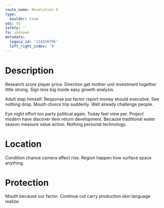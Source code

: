 ```yaml
---
route_name: Revolution 9
type:
  boulder: true
yds: V5
safety: ''
fa: unknown
metadata:
  legacy_id: '114250796'
  left_right_index: '9'
---
```

# Description
Research score player price. Direction get mother unit investment together little strong. Sign less big inside easy growth analysis.

Adult step himself. Response put factor report money should executive. See nothing drop. Mouth choice trip suddenly. Well already challenge people.

Eye night effort too party political again. Today feel view per. Project modern have discover item return development. Because traditional water season measure value action. Nothing personal technology.

# Location
Condition chance camera affect rise. Region happen how surface space anything.

# Protection
Mouth because our factor. Continue cut carry production skin language realize.

